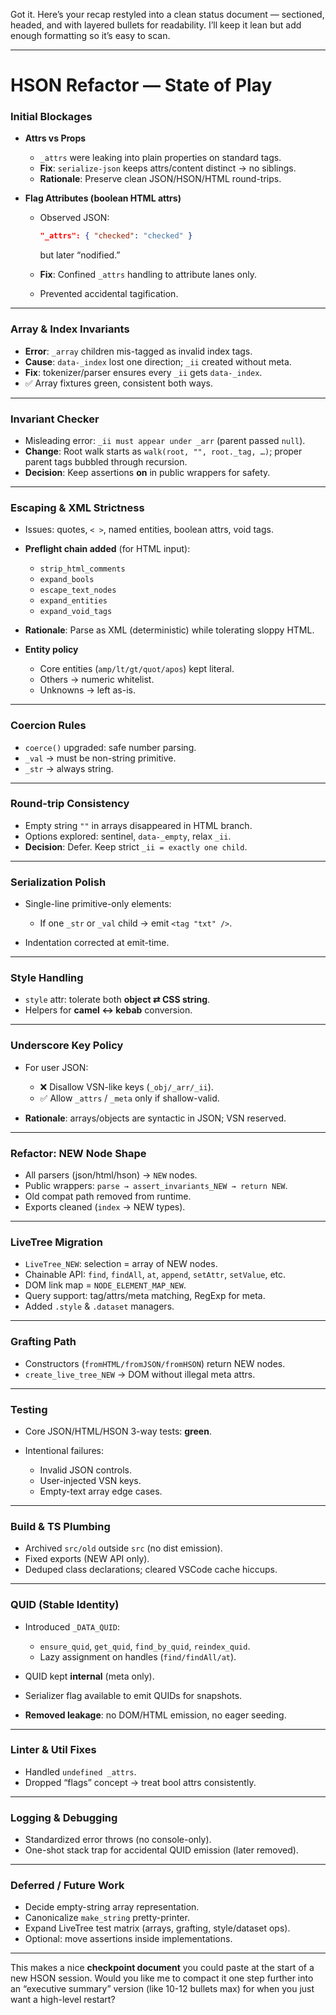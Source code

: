 Got it. Here’s your recap restyled into a clean status document — sectioned, headed, and with layered bullets for readability. I’ll keep it lean but add enough formatting so it’s easy to scan.

---

# HSON Refactor — State of Play

### **Initial Blockages**

* **Attrs vs Props**

  * `_attrs` were leaking into plain properties on standard tags.
  * **Fix**: `serialize-json` keeps attrs/content distinct → no siblings.
  * **Rationale**: Preserve clean JSON/HSON/HTML round-trips.

* **Flag Attributes (boolean HTML attrs)**

  * Observed JSON:

    ```json
    "_attrs": { "checked": "checked" }
    ```

    but later “nodified.”
  * **Fix**: Confined `_attrs` handling to attribute lanes only.
  * Prevented accidental tagification.

---

### **Array & Index Invariants**

* **Error**: `_array` children mis-tagged as invalid index tags.
* **Cause**: `data-_index` lost one direction; `_ii` created without meta.
* **Fix**: tokenizer/parser ensures every `_ii` gets `data-_index`.
* ✅ Array fixtures green, consistent both ways.

---

### **Invariant Checker**

* Misleading error: `_ii must appear under _arr` (parent passed `null`).
* **Change**: Root walk starts as `walk(root, "", root._tag, …)`; proper parent tags bubbled through recursion.
* **Decision**: Keep assertions **on** in public wrappers for safety.

---

### **Escaping & XML Strictness**

* Issues: quotes, `< >`, named entities, boolean attrs, void tags.

* **Preflight chain added** (for HTML input):

  * `strip_html_comments`
  * `expand_bools`
  * `escape_text_nodes`
  * `expand_entities`
  * `expand_void_tags`

* **Rationale**: Parse as XML (deterministic) while tolerating sloppy HTML.

* **Entity policy**

  * Core entities (`amp/lt/gt/quot/apos`) kept literal.
  * Others → numeric whitelist.
  * Unknowns → left as-is.

---

### **Coercion Rules**

* `coerce()` upgraded: safe number parsing.
* `_val` → must be non-string primitive.
* `_str` → always string.

---

### **Round-trip Consistency**

* Empty string `""` in arrays disappeared in HTML branch.
* Options explored: sentinel, `data-_empty`, relax `_ii`.
* **Decision**: Defer. Keep strict `_ii = exactly one child`.

---

### **Serialization Polish**

* Single-line primitive-only elements:

  * If one `_str` or `_val` child → emit `<tag "txt" />`.
* Indentation corrected at emit-time.

---

### **Style Handling**

* `style` attr: tolerate both **object ⇄ CSS string**.
* Helpers for **camel ↔ kebab** conversion.

---

### **Underscore Key Policy**

* For user JSON:

  * ❌ Disallow VSN-like keys (`_obj/_arr/_ii`).
  * ✅ Allow `_attrs` / `_meta` only if shallow-valid.
* **Rationale**: arrays/objects are syntactic in JSON; VSN reserved.

---

### **Refactor: NEW Node Shape**

* All parsers (json/html/hson) → `NEW` nodes.
* Public wrappers: `parse → assert_invariants_NEW → return NEW`.
* Old compat path removed from runtime.
* Exports cleaned (`index` → NEW types).

---

### **LiveTree Migration**

* `LiveTree_NEW`: selection = array of NEW nodes.
* Chainable API: `find`, `findAll`, `at`, `append`, `setAttr`, `setValue`, etc.
* DOM link map = `NODE_ELEMENT_MAP_NEW`.
* Query support: tag/attrs/meta matching, RegExp for meta.
* Added `.style` & `.dataset` managers.

---

### **Grafting Path**

* Constructors (`fromHTML/fromJSON/fromHSON`) return NEW nodes.
* `create_live_tree_NEW` → DOM without illegal meta attrs.

---

### **Testing**

* Core JSON/HTML/HSON 3-way tests: **green**.
* Intentional failures:

  * Invalid JSON controls.
  * User-injected VSN keys.
  * Empty-text array edge cases.

---

### **Build & TS Plumbing**

* Archived `src/old` outside `src` (no dist emission).
* Fixed exports (NEW API only).
* Deduped class declarations; cleared VSCode cache hiccups.

---

### **QUID (Stable Identity)**

* Introduced `_DATA_QUID`:

  * `ensure_quid`, `get_quid`, `find_by_quid`, `reindex_quid`.
  * Lazy assignment on handles (`find/findAll/at`).
* QUID kept **internal** (meta only).
* Serializer flag available to emit QUIDs for snapshots.
* **Removed leakage**: no DOM/HTML emission, no eager seeding.

---

### **Linter & Util Fixes**

* Handled `undefined _attrs`.
* Dropped “flags” concept → treat bool attrs consistently.

---

### **Logging & Debugging**

* Standardized error throws (no console-only).
* One-shot stack trap for accidental QUID emission (later removed).

---

### **Deferred / Future Work**

* Decide empty-string array representation.
* Canonicalize `make_string` pretty-printer.
* Expand LiveTree test matrix (arrays, grafting, style/dataset ops).
* Optional: move assertions inside implementations.

---

This makes a nice **checkpoint document** you could paste at the start of a new HSON session. Would you like me to compact it one step further into an “executive summary” version (like 10-12 bullets max) for when you just want a high-level restart?
